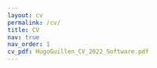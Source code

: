 ```yaml
---
layout: cv
permalink: /cv/
title: CV
nav: true
nav_order: 1
cv_pdf: HugoGuillen_CV_2022_Software.pdf
---
```

